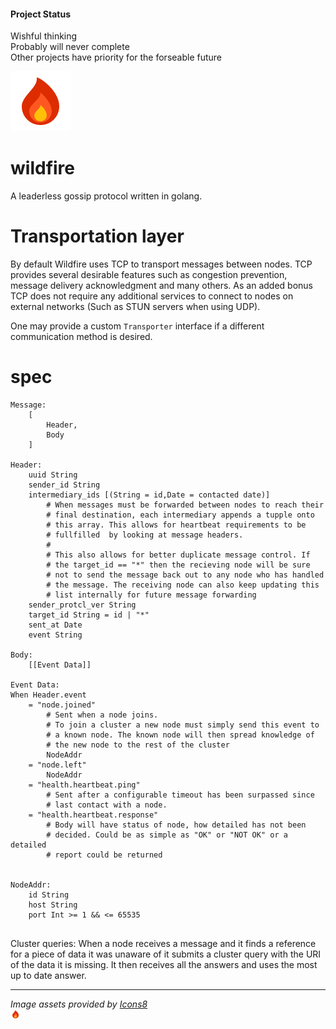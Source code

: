 #### Project Status
Wishful thinking  
Probably will never complete  
Other projects have priority for the forseable future

![flame](assets/flame.png)  

# wildfire
A leaderless gossip protocol written in golang.

# Transportation layer
By default Wildfire uses TCP to transport messages between nodes. 
TCP provides several desirable features such as congestion prevention, 
message delivery acknowledgment and many others. As an added bonus TCP 
does not require any additional services to connect to nodes on 
external networks (Such as STUN servers when using UDP).

One may provide a custom `Transporter` interface if a different communication method is desired.

# spec
```
Message:
	[
		Header,
		Body
	]

Header:
	uuid String
	sender_id String
	intermediary_ids [(String = id,Date = contacted date)]  
		# When messages must be forwarded between nodes to reach their 
		# final destination, each intermediary appends a tupple onto 
		# this array. This allows for heartbeat requirements to be 
		# fullfilled  by looking at message headers.
		#
		# This also allows for better duplicate message control. If 
		# the target_id == "*" then the recieving node will be sure 
		# not to send the message back out to any node who has handled 
		# the message. The receiving node can also keep updating this 
		# list internally for future message forwarding 
	sender_protcl_ver String
	target_id String = id | "*"
	sent_at Date
	event String

Body:
	[[Event Data]]	

Event Data:
When Header.event
	= "node.joined"
		# Sent when a node joins.
		# To join a cluster a new node must simply send this event to 
		# a known node. The known node will then spread knowledge of 
		# the new node to the rest of the cluster
		NodeAddr
	= "node.left"
		NodeAddr
	= "health.heartbeat.ping"
		# Sent after a configurable timeout has been surpassed since 
		# last contact with a node.
	= "health.heartbeat.response"
		# Body will have status of node, how detailed has not been 
		# decided. Could be as simple as "OK" or "NOT OK" or a detailed 
		# report could be returned
		

NodeAddr:
	id String
	host String
	port Int >= 1 && <= 65535
			
```

Cluster queries:
When a node receives a message and it finds a reference for a piece of data it 
was unaware of it submits a cluster query with the URI of the data it is 
missing. It then receives all the answers and uses the most up to date answer.

---

*Image assets provided by [Icons8](https://icons8.com)*  
<img src="assets/flame.png" alt="flame by icons8" width="16" height="16" />

